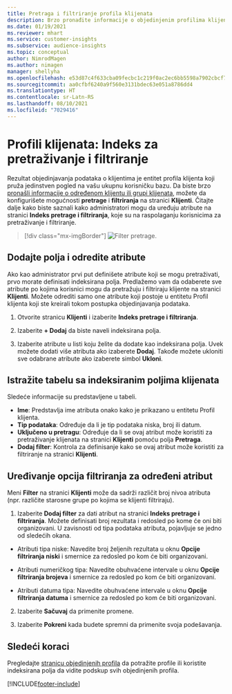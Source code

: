 ```yaml
---
title: Pretraga i filtriranje profila klijenata
description: Brzo pronađite informacije o objedinjenim profilima klijenata i filtrirajte prema određenim atributima.
ms.date: 01/19/2021
ms.reviewer: mhart
ms.service: customer-insights
ms.subservice: audience-insights
ms.topic: conceptual
author: NimrodMagen
ms.author: nimagen
manager: shellyha
ms.openlocfilehash: e53d87c4f633cba09fecbc1c219f0ac2ec6bb5598a7902cbcf7398d26d6d7c6b
ms.sourcegitcommit: aa0cfbf6240a9f560e3131bdec63e051a8786dd4
ms.translationtype: HT
ms.contentlocale: sr-Latn-RS
ms.lasthandoff: 08/10/2021
ms.locfileid: "7029416"
---
```

# <a name="customer-profiles-search--filter-index"></a>Profili klijenata: Indeks za pretraživanje i filtriranje

Rezultat objedinjavanja podataka o klijentima je entitet profila klijenta koji pruža jedinstven pogled na vašu ukupnu korisničku bazu. Da biste brzo [pronašli informacije o određenom klijentu ili grupi klijenata](customer-profiles.md), možete da konfigurišete mogućnosti **pretrage** i **filtriranja** na stranici **Klijenti**. Čitajte dalje kako biste saznali kako administratori mogu da uređuju atribute na stranici **Indeks pretrage i filtriranja**, koje su na raspolaganju korisnicima za pretraživanje i filtriranje.

> [!div class="mx-imgBorder"]
> ![Filter pretrage.](media/search-filter.png "Filter pretrage")

## <a name="add-fields-and-specify-attributes"></a>Dodajte polja i odredite atribute

Ako kao administrator prvi put definišete atribute koji se mogu pretraživati, prvo morate definisati indeksirana polja. Predlažemo vam da odaberete sve atribute po kojima korisnici mogu da pretražuju i filtriraju klijente na stranici **Klijenti**. Možete odrediti samo one atribute koji postoje u entitetu Profil klijenta koji ste kreirali tokom postupka objedinjavanja podataka.

1. Otvorite stranicu **Klijenti** i izaberite **Indeks pretrage i filtriranja**.

2. Izaberite **+ Dodaj** da biste naveli indeksirana polja.

3. Izaberite atribute u listi koju želite da dodate kao indeksirana polja. Uvek možete dodati više atributa ako izaberete **Dodaj**. Takođe možete ukloniti sve odabrane atribute ako izaberete simbol **Ukloni**.

## <a name="explore-the-indexed-customer-fields-table"></a>Istražite tabelu sa indeksiranim poljima klijenata

Sledeće informacije su predstavljene u tabeli.

- **Ime**: Predstavlja ime atributa onako kako je prikazano u entitetu Profil klijenta.
- **Tip podataka**: Određuje da li je tip podataka niska, broj ili datum.
- **Uključeno u pretragu**: Određuje da li se ovaj atribut može koristiti za pretraživanje klijenata na stranici **Klijenti** pomoću polja **Pretraga**.
- **Dodaj filter**: Kontrola za definisanje kako se ovaj atribut može koristiti za filtriranje na stranici **Klijenti**.

## <a name="editing-filtering-options-for-a-given-attribute"></a>Uređivanje opcija filtriranja za određeni atribut

Meni **Filter** na stranici **Klijenti** može da sadrži različit broj nivoa atributa (npr. različite starosne grupe po kojima se klijenti filtriraju).

1. Izaberite **Dodaj filter** za dati atribut na stranici **Indeks pretrage i filtriranja**. Možete definisati broj rezultata i redosled po kome će oni biti organizovani. U zavisnosti od tipa podataka atributa, pojavljuje se jedno od sledećih okana.

- Atributi tipa niske: Navedite broj željenih rezultata u oknu **Opcije filtriranja niski** i smernice za redosled po kom će biti organizovani.

- Atributi numeričkog tipa: Navedite obuhvaćene intervale u oknu **Opcije filtriranja brojeva** i smernice za redosled po kom će biti organizovani.

- Atributi datuma tipa: Navedite obuhvaćene intervale u oknu **Opcije filtriranja datuma** i smernice za redosled po kom će biti organizovani.

2. Izaberite **Sačuvaj** da primenite promene.

3. Izaberite **Pokreni** kada budete spremni da primenite svoja podešavanja.

## <a name="next-steps"></a>Sledeći koraci

Pregledajte [stranicu objedinjenih profila](customer-profiles.md) da potražite profile ili koristite indeksirana polja da vidite podskup svih objedinjenih profila.


[!INCLUDE[footer-include](../includes/footer-banner.md)]